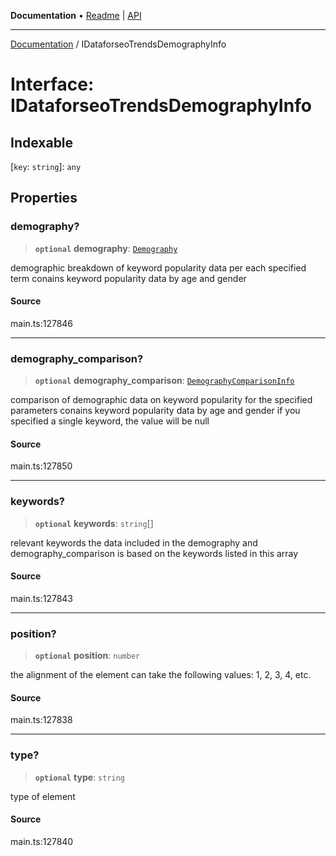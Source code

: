 **Documentation** • [Readme](../README.md) \| [API](../globals.md)

***

[Documentation](../README.md) / IDataforseoTrendsDemographyInfo

# Interface: IDataforseoTrendsDemographyInfo

## Indexable

 \[`key`: `string`\]: `any`

## Properties

### demography?

> **`optional`** **demography**: [`Demography`](../classes/Demography.md)

demographic breakdown of keyword popularity data per each specified term
conains keyword popularity data by age and gender

#### Source

main.ts:127846

***

### demography\_comparison?

> **`optional`** **demography\_comparison**: [`DemographyComparisonInfo`](../classes/DemographyComparisonInfo.md)

comparison of demographic data on keyword popularity for the specified parameters
conains keyword popularity data by age and gender
if you specified a single keyword, the value will be null

#### Source

main.ts:127850

***

### keywords?

> **`optional`** **keywords**: `string`[]

relevant keywords
the data included in the demography and demography_comparison is based on the keywords listed in this array

#### Source

main.ts:127843

***

### position?

> **`optional`** **position**: `number`

the alignment of the element
can take the following values: 1, 2, 3, 4, etc.

#### Source

main.ts:127838

***

### type?

> **`optional`** **type**: `string`

type of element

#### Source

main.ts:127840
